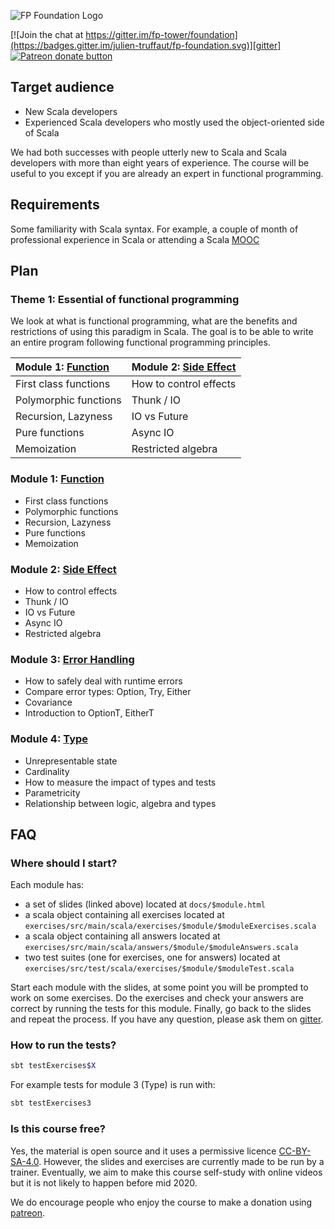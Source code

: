 ![FP Foundation Logo](logo/Foundation.png)<br>

[![Join the chat at https://gitter.im/fp-tower/foundation](https://badges.gitter.im/julien-truffaut/fp-foundation.svg)][gitter]
<span class="badge-patreon"><a href="https://www.patreon.com/bePatron?u=10482033" title="Donate to this project using Patreon"><img src="https://img.shields.io/badge/patreon-donate-yellow.svg" alt="Patreon donate button" /></a></span>

## Target audience

* New Scala developers 
* Experienced Scala developers who mostly used the object-oriented side of Scala

We had both successes with people utterly new to Scala and Scala developers with more 
than eight years of experience. The course will be useful to you except if you are already 
an expert in functional programming.

## Requirements
Some familiarity with Scala syntax. For example, a couple of month of professional experience 
in Scala or attending a Scala [MOOC](https://www.coursera.org/learn/progfun1)

## Plan

### Theme 1: Essential of functional programming

We look at what is functional programming, what are the benefits and restrictions of using this 
paradigm in Scala. The goal is to be able to write an entire program following functional programming 
principles.

| Module 1: [Function](https://fp-tower.github.io/foundation/1-Function.html#1)  | Module 2: [Side Effect](https://fp-tower.github.io/foundation/2-SideEffect.html#1) |
| :--------------------- | ----------------------- |
| First class functions  | How to control effects  |
| Polymorphic functions  | Thunk / IO              |
| Recursion, Lazyness    | IO vs Future            |
| Pure functions         | Async IO                |
| Memoization            | Restricted algebra      |

### Module 1: [Function](https://fp-tower.github.io/foundation/1-Function.html#1)
* First class functions
* Polymorphic functions
* Recursion, Lazyness
* Pure functions
* Memoization

### Module 2: [Side Effect](https://fp-tower.github.io/foundation/2-SideEffect.html#1)
* How to control effects
* Thunk / IO
* IO vs Future
* Async IO
* Restricted algebra

### Module 3: [Error Handling](https://fp-tower.github.io/foundation/3-ErrorHandling.html#1)
* How to safely deal with runtime errors
* Compare error types: Option, Try, Either
* Covariance
* Introduction to OptionT, EitherT

### Module 4: [Type](https://fp-tower.github.io/foundation/4-Type.html#1)
* Unrepresentable state
* Cardinality
* How to measure the impact of types and tests
* Parametricity
* Relationship between logic, algebra and types


## FAQ

### Where should I start?

Each module has:
* a set of slides (linked above) located at `docs/$module.html`
* a scala object containing all exercises located at `exercises/src/main/scala/exercises/$module/$moduleExercises.scala`
* a scala object containing all answers located at `exercises/src/main/scala/answers/$module/$moduleAnswers.scala`
* two test suites (one for exercises, one for answers) located at `exercises/src/test/scala/exercises/$module/$moduleTest.scala`

Start each module with the slides, at some point you will be prompted to work on some exercises. 
Do the exercises and check your answers are correct by running the tests for this module.
Finally, go back to the slides and repeat the process. If you have any question, please ask them on [gitter][gitter].

### How to run the tests?

```bash
sbt testExercises$X
```

For example tests for module 3 (Type) is run with:

```bash
sbt testExercises3
```

### Is this course free?

Yes, the material is open source and it uses a permissive licence [CC-BY-SA-4.0][licence].
However, the slides and exercises are currently made to be run by a trainer. Eventually, we aim to make this course
self-study with online videos but it is not likely to happen before mid 2020.

We do encourage people who enjoy the course to make a donation using [patreon][patreon].

[gitter]: https://gitter.im/fp-tower/foundation?utm_source=badge&utm_medium=badge&utm_campaign=pr-badge&utm_content=badge
[licence]: https://creativecommons.org/licenses/by-sa/4.0/legalcode
[patreon]: https://www.patreon.com/bePatron?u=10482033